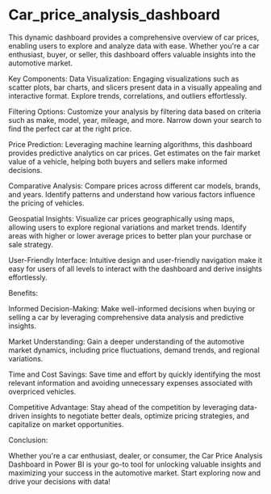 # Car_price_analysis_dashboard

 This dynamic dashboard provides a comprehensive overview of car prices, enabling users to explore and analyze data with ease. Whether you're a car enthusiast, buyer, or seller, this dashboard offers valuable insights into the automotive market.

Key Components:
Data Visualization: Engaging visualizations such as scatter plots, bar charts, and slicers present data in a visually appealing and interactive format. Explore trends, correlations, and outliers effortlessly.

Filtering Options:
Customize your analysis by filtering data based on criteria such as make, model, year, mileage, and more. Narrow down your search to find the perfect car at the right price.

Price Prediction:
Leveraging machine learning algorithms, this dashboard provides predictive analytics on car prices. Get estimates on the fair market value of a vehicle, helping both buyers and sellers make informed decisions.

Comparative Analysis:
Compare prices across different car models, brands, and years. Identify patterns and understand how various factors influence the pricing of vehicles.

Geospatial Insights:
Visualize car prices geographically using maps, allowing users to explore regional variations and market trends. Identify areas with higher or lower average prices to better plan your purchase or sale strategy.

User-Friendly Interface:
Intuitive design and user-friendly navigation make it easy for users of all levels to interact with the dashboard and derive insights effortlessly.

Benefits:

Informed Decision-Making: Make well-informed decisions when buying or selling a car by leveraging comprehensive data analysis and predictive insights.

Market Understanding: Gain a deeper understanding of the automotive market dynamics, including price fluctuations, demand trends, and regional variations.

Time and Cost Savings: Save time and effort by quickly identifying the most relevant information and avoiding unnecessary expenses associated with overpriced vehicles.

Competitive Advantage: Stay ahead of the competition by leveraging data-driven insights to negotiate better deals, optimize pricing strategies, and capitalize on market opportunities.

Conclusion:

Whether you're a car enthusiast, dealer, or consumer, the Car Price Analysis Dashboard in Power BI is your go-to tool for unlocking valuable insights and maximizing your success in the automotive market. Start exploring now and drive your decisions with data!
